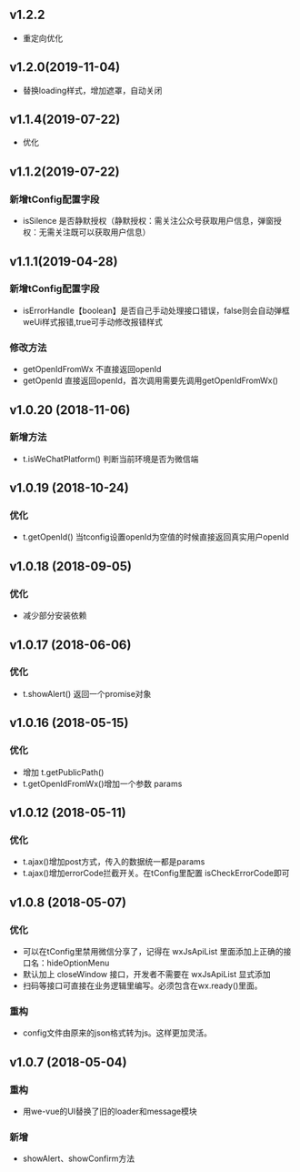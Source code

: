 ## v1.2.2
- 重定向优化

## v1.2.0(2019-11-04)
- 替换loading样式，增加遮罩，自动关闭

## v1.1.4(2019-07-22)
- 优化

## v1.1.2(2019-07-22)
### 新增tConfig配置字段
- isSilence 是否静默授权（静默授权：需关注公众号获取用户信息，弹窗授权：无需关注既可以获取用户信息）

## v1.1.1(2019-04-28)
### 新增tConfig配置字段
- isErrorHandle【boolean】是否自己手动处理接口错误，false则会自动弹框weUi样式报错,true可手动修改报错样式
### 修改方法
- getOpenIdFromWx 不直接返回openId
- getOpenId 直接返回openId，首次调用需要先调用getOpenIdFromWx()

## v1.0.20 (2018-11-06)

### 新增方法

- t.isWeChatPlatform() 判断当前环境是否为微信端

## v1.0.19 (2018-10-24)

### 优化

- t.getOpenId() 当tconfig设置openId为空值的时候直接返回真实用户openId

## v1.0.18 (2018-09-05)

### 优化

- 减少部分安装依赖

## v1.0.17 (2018-06-06)

### 优化

- t.showAlert() 返回一个promise对象


## v1.0.16 (2018-05-15)

### 优化

- 增加 t.getPublicPath()
- t.getOpenIdFromWx()增加一个参数 params



## v1.0.12 (2018-05-11)

### 优化

- t.ajax()增加post方式，传入的数据统一都是params
- t.ajax()增加errorCode拦截开关。在tConfig里配置 isCheckErrorCode即可


## v1.0.8 (2018-05-07)

### 优化

- 可以在tConfig里禁用微信分享了，记得在 wxJsApiList 里面添加上正确的接口名：hideOptionMenu
- 默认加上 closeWindow 接口，开发者不需要在 wxJsApiList 显式添加
- 扫码等接口可直接在业务逻辑里编写。必须包含在wx.ready()里面。

### 重构

- config文件由原来的json格式转为js。这样更加灵活。


## v1.0.7 (2018-05-04)

### 重构

- 用we-vue的UI替换了旧的loader和message模块

### 新增

- showAlert、showConfirm方法

